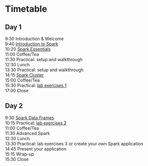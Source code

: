# Timetable

## Day 1

9:30 Introduction & Welcome<br>
9:40 [Introduction to Spark](Spark_Introduction.pdf)<br>
10:20 [Spark Essentials](Spark_Essentials.pdf)<br>
11:00 Coffee/Tea<br>
11:30 Practical: setup and walkthrough<br>
12:30 Lunch<br>
13:30 Practical: setup and walkthrough<br>
14:15 [Spark Cluster](Spark_Cluster.pdf)<br>
15:00 Coffee/Tea<br>
15:30 Practical: [lab exercises 1](../lab_exercises/lab1_basics.ipynb)<br>
17:00 Close<br>

## Day 2

9:30 [Spark Data Frames](Spark_DataFrames.pdf)<br>
10:15 Practical: [lab exercises 2](../lab_exercises/lab2_1_dataframes.ipynb)<br>
11:00 Coffee/Tea</br>
11:30 Advanced Spark</br>
12:30 Lunch</br>
13:30 Practical: lab exercises 3 or create your own Spark application</br>
14:45 Present your application</br>
15:15 Wrap-up</br>
15:30 Close</br>

